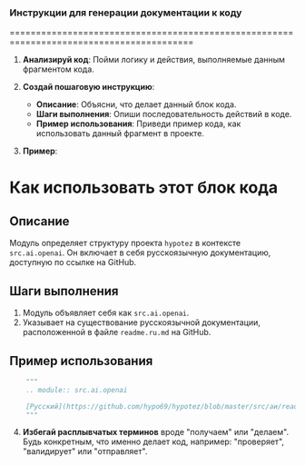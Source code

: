 ### **Инструкции для генерации документации к коду**

=========================================================================================

1.  **Анализируй код**: Пойми логику и действия, выполняемые данным фрагментом кода.

2.  **Создай пошаговую инструкцию**:
    *   **Описание**: Объясни, что делает данный блок кода.
    *   **Шаги выполнения**: Опиши последовательность действий в коде.
    *   **Пример использования**: Приведи пример кода, как использовать данный фрагмент в проекте.

3.  **Пример**:

Как использовать этот блок кода
=========================================================================================

Описание
-------------------------

Модуль определяет структуру проекта `hypotez` в контексте `src.ai.openai`. Он включает в себя русскоязычную документацию, доступную по ссылке на GitHub.

Шаги выполнения
-------------------------

1.  Модуль объявляет себя как `src.ai.openai`.
2.  Указывает на существование русскоязычной документации, расположенной в файле `readme.ru.md` на GitHub.

Пример использования
-------------------------

```python
    """
    .. module:: src.ai.openai

    [Русский](https://github.com/hypo69/hypotez/blob/master/src/аи/readme.ru.md)
    """
```

4.  **Избегай расплывчатых терминов** вроде "получаем" или "делаем". Будь конкретным, что именно делает код, например: "проверяет", "валидирует" или "отправляет".